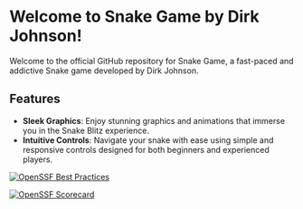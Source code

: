 # Welcome to Snake Game by Dirk Johnson!


Welcome to the official GitHub repository for Snake Game, a fast-paced and addictive Snake game developed by Dirk Johnson. 
## Features

- **Sleek Graphics**: Enjoy stunning graphics and animations that immerse you in the Snake Blitz experience.
- **Intuitive Controls**: Navigate your snake with ease using simple and responsive controls designed for both beginners and experienced players.
  
[![OpenSSF Best Practices](https://www.bestpractices.dev/projects/8517/badge)](https://www.bestpractices.dev/projects/8517)

[![OpenSSF Scorecard](htt‌ps://api.securityscorecards.dev/projects/github.com/DirkJohnson4/Security-Lab-3/badge)](htt‌ps://securityscorecards.dev/viewer/?uri=github.com/DirkJohnson4/Security-Lab-3)
